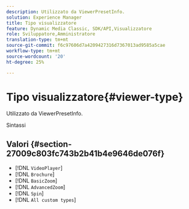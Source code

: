 ```yaml
---
description: Utilizzato da ViewerPresetInfo.
solution: Experience Manager
title: Tipo visualizzatore
feature: Dynamic Media Classic, SDK/API,Visualizzatore
role: Sviluppatore,Amministratore
translation-type: tm+mt
source-git-commit: f6c97606d7a4209427316d7367013ad9585a5cae
workflow-type: tm+mt
source-wordcount: '20'
ht-degree: 25%

---
```



# Tipo visualizzatore{#viewer-type}

Utilizzato da ViewerPresetInfo.

Sintassi

## Valori {#section-27009c803fc743b2b41b4e9646de076f}

* [!DNL `VideoPlayer`]
* [!DNL `Brochure`]
* [!DNL `BasicZoom`]
* [!DNL `AdvancedZoom`]
* [!DNL `Spin`]
* [!DNL `All custom types`]

